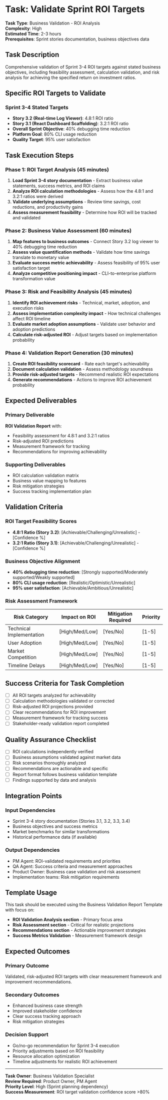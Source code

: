 # Task: Validate Sprint ROI Targets

**Task Type**: Business Validation - ROI Analysis  
**Complexity**: High  
**Estimated Time**: 2-3 hours  
**Prerequisites**: Sprint stories documentation, business objectives data  

## Task Description

Comprehensive validation of Sprint 3-4 ROI targets against stated business objectives, including feasibility assessment, calculation validation, and risk analysis for achieving the specified return on investment ratios.

## Specific ROI Targets to Validate

### Sprint 3-4 Stated Targets
- **Story 3.2 (Real-time Log Viewer)**: 4.8:1 ROI ratio
- **Story 3.1 (React Dashboard Scaffolding)**: 3.2:1 ROI ratio
- **Overall Sprint Objective**: 40% debugging time reduction
- **Platform Goal**: 80% CLI usage reduction
- **Quality Target**: 95% user satisfaction

## Task Execution Steps

### Phase 1: ROI Target Analysis (45 minutes)
1. **Load Sprint 3-4 story documentation** - Extract business value statements, success metrics, and ROI claims
2. **Analyze ROI calculation methodologies** - Assess how the 4.8:1 and 3.2:1 ratios were derived
3. **Validate underlying assumptions** - Review time savings, cost reductions, and productivity gains
4. **Assess measurement feasibility** - Determine how ROI will be tracked and validated

### Phase 2: Business Value Assessment (60 minutes)
1. **Map features to business outcomes** - Connect Story 3.2 log viewer to 40% debugging time reduction
2. **Assess value quantification methods** - Validate how time savings translate to monetary value
3. **Evaluate success metric achievability** - Assess feasibility of 95% user satisfaction target
4. **Analyze competitive positioning impact** - CLI-to-enterprise platform transformation value

### Phase 3: Risk and Feasibility Analysis (45 minutes)
1. **Identify ROI achievement risks** - Technical, market, adoption, and execution risks
2. **Assess implementation complexity impact** - How technical challenges affect ROI timeline
3. **Evaluate market adoption assumptions** - Validate user behavior and adoption predictions
4. **Calculate risk-adjusted ROI** - Adjust targets based on implementation probability

### Phase 4: Validation Report Generation (30 minutes)
1. **Create ROI feasibility scorecard** - Rate each target's achievability
2. **Document calculation validation** - Assess methodology soundness
3. **Provide risk-adjusted targets** - Recommend realistic ROI expectations
4. **Generate recommendations** - Actions to improve ROI achievement probability

## Expected Deliverables

### Primary Deliverable
**ROI Validation Report** with:
- Feasibility assessment for 4.8:1 and 3.2:1 ratios
- Risk-adjusted ROI predictions
- Measurement framework for tracking
- Recommendations for improving achievability

### Supporting Deliverables
- ROI calculation validation matrix
- Business value mapping to features
- Risk mitigation strategies
- Success tracking implementation plan

## Validation Criteria

### ROI Target Feasibility Scores
- **4.8:1 Ratio (Story 3.2)**: [Achievable/Challenging/Unrealistic] - [Confidence %]
- **3.2:1 Ratio (Story 3.1)**: [Achievable/Challenging/Unrealistic] - [Confidence %]

### Business Objective Alignment
- **40% debugging time reduction**: [Strongly supported/Moderately supported/Weakly supported]
- **80% CLI usage reduction**: [Realistic/Optimistic/Unrealistic]
- **95% user satisfaction**: [Achievable/Ambitious/Unrealistic]

### Risk Assessment Framework
| Risk Category | Impact on ROI | Mitigation Required | Priority |
|---------------|---------------|-------------------|----------|
| Technical Implementation | [High/Med/Low] | [Yes/No] | [1-5] |
| User Adoption | [High/Med/Low] | [Yes/No] | [1-5] |
| Market Competition | [High/Med/Low] | [Yes/No] | [1-5] |
| Timeline Delays | [High/Med/Low] | [Yes/No] | [1-5] |

## Success Criteria for Task Completion

- [ ] All ROI targets analyzed for achievability
- [ ] Calculation methodologies validated or corrected
- [ ] Risk-adjusted ROI projections provided
- [ ] Clear recommendations for ROI improvement
- [ ] Measurement framework for tracking success
- [ ] Stakeholder-ready validation report completed

## Quality Assurance Checklist

- [ ] ROI calculations independently verified
- [ ] Business assumptions validated against market data
- [ ] Risk scenarios thoroughly analyzed
- [ ] Recommendations are actionable and specific
- [ ] Report format follows business validation template
- [ ] Findings supported by data and analysis

## Integration Points

### Input Dependencies
- Sprint 3-4 story documentation (Stories 3.1, 3.2, 3.3, 3.4)
- Business objectives and success metrics
- Market benchmarks for similar transformations
- Historical performance data (if available)

### Output Dependencies
- PM Agent: ROI-validated requirements and priorities
- QA Agent: Success criteria and measurement approaches
- Product Owner: Business case validation and risk assessment
- Implementation teams: Risk mitigation requirements

## Template Usage

This task should be executed using the Business Validation Report Template with focus on:
- **ROI Validation Analysis section** - Primary focus area
- **Risk Assessment section** - Critical for realistic projections  
- **Recommendations section** - Actionable improvement strategies
- **Success Metrics Validation** - Measurement framework design

## Expected Outcomes

### Primary Outcome
Validated, risk-adjusted ROI targets with clear measurement framework and improvement recommendations.

### Secondary Outcomes
- Enhanced business case strength
- Improved stakeholder confidence
- Clear success tracking approach
- Risk mitigation strategies

### Decision Support
- Go/no-go recommendation for Sprint 3-4 execution
- Priority adjustments based on ROI feasibility
- Resource allocation optimization
- Timeline adjustments for realistic ROI achievement

---

**Task Owner**: Business Validation Specialist  
**Review Required**: Product Owner, PM Agent  
**Priority Level**: High (Sprint planning dependency)  
**Success Measurement**: ROI target validation confidence score >80%